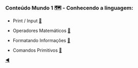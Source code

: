 ### Conteúdo Mundo 1 :world_map: - Conhecendo a linguagem:

* Print / Input [:link:](https://github.com/duartecgustavo/Python-Progress/blob/master/mundos/mundo%201/1-print-input.md)

* Operadores Matemáticos [:link:](https://github.com/duartecgustavo/Python-Progress/blob/master/mundos/mundo%201/1.1-operadores.md)

* Formatando Informações [:link:](https://github.com/duartecgustavo/Python-Progress/blob/master/mundos/mundo%201/1.2-format-infos.md)

* Comandos Primitivos [:link:](https://github.com/duartecgustavo/Python-Progress/blob/master/mundos/mundo%201/1.3-comandos-primitivos.md)

[:arrow_backward:](https://github.com/duartecgustavo/Python-Progress)
